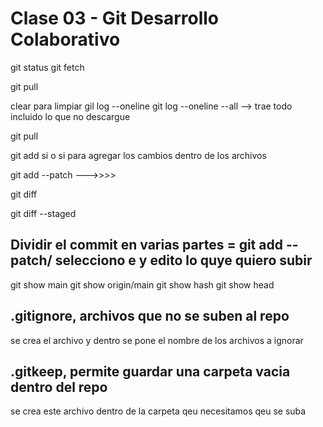 # Clase 03 - Git Desarrollo Colaborativo

git status
git fetch

git pull

clear para limpiar 
gil log --oneline
git log --oneline --all  --> trae todo incluido lo que no descargue

git pull

git add si o si para agregar los cambios dentro de los archivos

git add --patch --->>>> 

git diff

git diff --staged


## Dividir el commit en varias partes = git add --patch/ selecciono e y edito lo quye quiero subir

git show main
git show origin/main
git show hash
git show head


## .gitignore, archivos que no se suben al repo
se crea el archivo  y dentro se pone el nombre de los archivos a ignorar

## .gitkeep, permite guardar una carpeta vacia dentro del repo
se crea este archivo dentro de la carpeta qeu necesitamos qeu se suba


